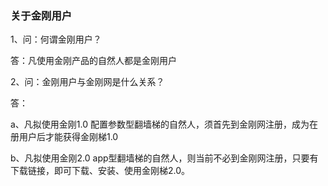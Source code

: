 ### 关于金刚用户

1、问：何谓金刚用户？

答：凡使用金刚产品的自然人都是金刚用户

2、问：金刚用户与金刚网是什么关系？

答：

a、凡拟使用金刚1.0 配置参数型翻墙梯的自然人，须首先到金刚网注册，成为在册用户后才能获得金刚梯1.0

b、凡拟使用金刚2.0 app型翻墙梯的自然人，则当前不必到金刚网注册，只要有下载链接，即可下载、安装、使用金刚梯2.0。
